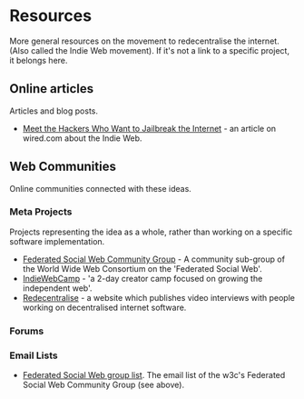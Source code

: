 # Resources

More general resources on the movement to redecentralise the internet. (Also called the Indie Web movement). If it's not a link to a specific project, it belongs here.

## Online articles

Articles and blog posts.

* [Meet the Hackers Who Want to Jailbreak the Internet](http://www.wired.com/wiredenterprise/2013/08/indie-web/) - an article on wired.com about the Indie Web.

## Web Communities

Online communities connected with these ideas.

### Meta Projects

Projects representing the idea as a whole, rather than working on a specific software implementation.

* [Federated Social Web Community Group](http://www.w3.org/community/fedsocweb/) - A community sub-group of the World Wide Web Consortium on the 'Federated Social Web'.
* [IndieWebCamp](http://indiewebcamp.com/) - 'a 2-day creator camp focused on growing the independent web'.
* [Redecentralise](http://redecentralize.org/) - a website which publishes video interviews with people working on decentralised internet software.

### Forums

### Email Lists

* [Federated Social Web group list](http://lists.w3.org/Archives/Public/public-fedsocweb/). The email list of the w3c's Federated Social Web Community Group (see above).
